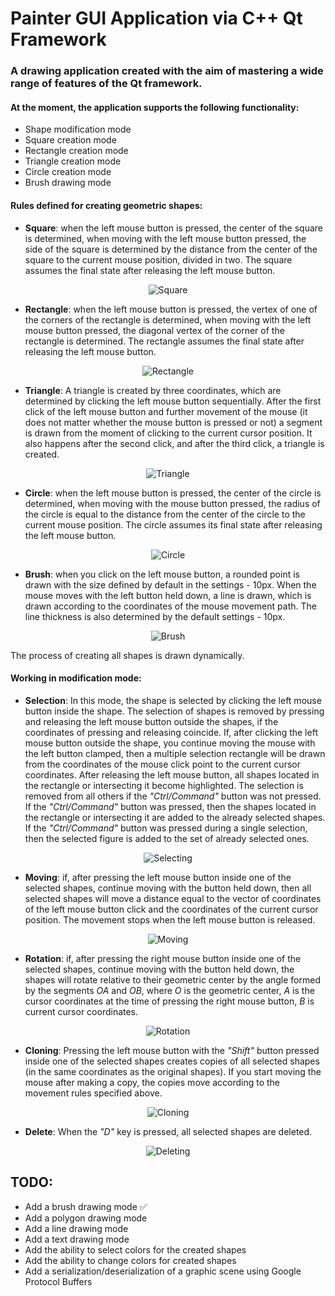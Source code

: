 # Painter GUI Application via C++ Qt Framework

### A drawing application created with the aim of mastering a wide range of features of the Qt framework.

#### At the moment, the application supports the following functionality:

- Shape modification mode
- Square creation mode
- Rectangle creation mode
- Triangle creation mode
- Circle creation mode
- Brush drawing mode

#### Rules defined for creating geometric shapes:

- **Square**: when the left mouse button is pressed, the center of the square is determined, when moving with the left mouse button pressed, the side of the square is determined by the distance from the center of the square to the current mouse position, divided in two. The square assumes the final state after releasing the left mouse button.

<div align="center">
  <img src="../media/gifs/square.gif" alt="Square">
</div>

- **Rectangle**: when the left mouse button is pressed, the vertex of one of the corners of the rectangle is determined, when moving with the left mouse button pressed, the diagonal vertex of the corner of the rectangle is determined. The rectangle assumes the final state after releasing the left mouse button.

<div align="center">
  <img src="../media/gifs/rectangle.gif" alt="Rectangle">
</div>

- **Triangle**: A triangle is created by three coordinates, which are determined by clicking the left mouse button sequentially. After the first click of the left mouse button and further movement of the mouse (it does not matter whether the mouse button is pressed or not) a segment is drawn from the moment of clicking to the current cursor position. It also happens after the second click, and after the third click, a triangle is created.

<div align="center">
  <img src="../media/gifs/triangle.gif" alt="Triangle">
</div>

- **Circle**: when the left mouse button is pressed, the center of the circle is determined, when moving with the mouse button pressed, the radius of the circle is equal to the distance from the center of the circle to the current mouse position. The circle assumes its final state after releasing the left mouse button.

<div align="center">
  <img src="../media/gifs/circle.gif" alt="Circle">
</div>

- **Brush**: when you click on the left mouse button, a rounded point is drawn with the size defined by default in the settings - 10px. When the mouse moves with the left button held down, a line is drawn, which is drawn according to the coordinates of the mouse movement path. The line thickness is also determined by the default settings - 10px.

<div align="center">
  <img src="../media/gifs/brush.gif" alt="Brush">
</div>

The process of creating all shapes is drawn dynamically.

#### Working in modification mode:

- **Selection**: In this mode, the shape is selected by clicking the left mouse button inside the shape. The selection of shapes is removed by pressing and releasing the left mouse button outside the shapes, if the coordinates of pressing and releasing coincide. If, after clicking the left mouse button outside the shape, you continue moving the mouse with the left button clamped, then a multiple selection rectangle will be drawn from the coordinates of the mouse click point to the current cursor coordinates. After releasing the left mouse button, all shapes located in the rectangle or intersecting it become highlighted. The selection is removed from all others if the _"Ctrl/Command"_ button was not pressed. If the _"Ctrl/Command"_ button was pressed, then the shapes located in the rectangle or intersecting it are added to the already selected shapes. If the _"Ctrl/Command"_ button was pressed during a single selection, then the selected figure is added to the set of already selected ones.

<div align="center">
  <img src="../media/gifs/selecting.gif" alt="Selecting">
</div>

- **Moving**: if, after pressing the left mouse button inside one of the selected shapes, continue moving with the button held down, then all selected shapes will move a distance equal to the vector of coordinates of the left mouse button click and the coordinates of the current cursor position. The movement stops when the left mouse button is released.

<div align="center">
  <img src="../media/gifs/moving.gif" alt="Moving">
</div>

- **Rotation**: if, after pressing the right mouse button inside one of the selected shapes, continue moving with the button held down, the shapes will rotate relative to their geometric center by the angle formed by the segments _OA_ and _OB_, where _O_ is the geometric center, _A_ is the cursor coordinates at the time of pressing the right mouse button, _B_ is current cursor coordinates.

<div align="center">
  <img src="../media/gifs/rotation.gif" alt="Rotation">
</div>

- **Cloning**: Pressing the left mouse button with the _"Shift"_ button pressed inside one of the selected shapes creates copies of all selected shapes (in the same coordinates as the original shapes). If you start moving the mouse after making a copy, the copies move according to the movement rules specified above.

<div align="center">
  <img src="../media/gifs/cloning.gif" alt="Cloning">
</div>

- **Delete**: When the _"D"_ key is pressed, all selected shapes are deleted.

<div align="center">
  <img src="../media/gifs/deleting.gif" alt="Deleting">
</div>

## TODO:

- Add a brush drawing mode ✅
- Add a polygon drawing mode
- Add a line drawing mode
- Add a text drawing mode
- Add the ability to select colors for the created shapes
- Add the ability to change colors for created shapes
- Add a serialization/deserialization of a graphic scene using Google Protocol Buffers
